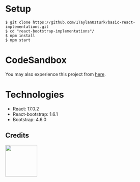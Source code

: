 # Setup
```
$ git clone https://github.com/1TaylanOzturk/basic-react-implementations.git
$ cd "react-bootstrap-implementations"/
$ npm install
$ npm start
```
# CodeSandbox
You may also experience this project from [here](https://codesandbox.io/s/9vbc1).

# Technologies
* React: 17.0.2
* React-bootstrap: 1.6.1
* Bootstrap: 4.6.0

## Credits
<img src="https://avatars.githubusercontent.com/u/81323808?v=4" width="100px"></img>
